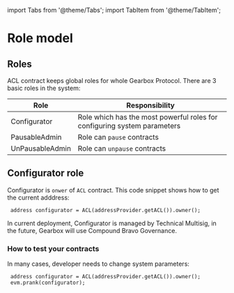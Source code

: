 import Tabs from '@theme/Tabs';
import TabItem from '@theme/TabItem';

# Role model

## Roles
ACL contract keeps global roles for whole Gearbox Protocol. There are 3 basic roles in the system:

| Role                | Responsibility                                                           | 
| ------------------- | ------------------------------------------------------------------------ |
| Configurator        | Role which has the most powerful roles for configuring system parameters |
| PausableAdmin       | Role can `pause` contracts                                               |
| UnPausableAdmin     |  Role can `unpause` contracts                                            |

## Configurator role

Configurator is `onwer` of `ACL` contract. This code snippet shows how to get the current adddress:

```solidity   
 address configurator = ACL(addressProvider.getACL()).owner();
```

In current deployment, Configurator is managed by Technical Multisig, in the future, Gearbox will use
Compound Bravo Governance.

### How to test your contracts
In many cases, developer needs to change system parameters:


<Tabs>
<TabItem value="solidity" label="Forge (solidity)">

```solidity   
 address configurator = ACL(addressProvider.getACL()).owner();
 evm.prank(configurator);
```

</TabItem>
<TabItem value="typescript" label="HardHat (typescript)">

```typescript

```

</TabItem>


</Tabs>

